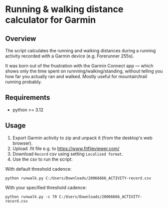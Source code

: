 # Running & walking distance calculator for Garmin

## Overview

The script calculates the running and walking distances during a running activity recorded with a Garmin device (e.g. Forerunner 255s).

It was born out of the frustration with the Garmin Connect app — which shows only the time spent on runnning/walking/standing, without telling you how far you actually ran and walked. Mostly useful for mountain/trail running probably.

## Requirements
- python >= 3.12

## Usage

1. Export Garmin activity to zip and unpack it (from the desktop's web browser).
2. Upload .fit file e.g. to https://www.fitfileviewer.com/
3. Download `Record` csv using setting `Localized format`.
4. Use the csv to run the script:

With default threshold cadence:
```
python runwalk.py C:/Users/Downloads/20066666_ACTIVITY-record.csv
```

With your specified threshold cadence:
```
python runwalk.py -c 70 C:/Users/Downloads/20066666_ACTIVITY-record.csv
```

